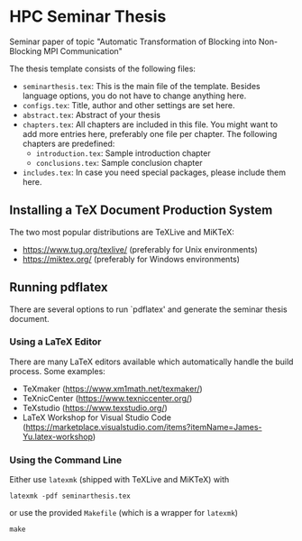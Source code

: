 # HPC Seminar Thesis

Seminar paper of topic "Automatic Transformation of Blocking into Non-Blocking MPI Communication"

The thesis template consists of the following files:
- `seminarthesis.tex`: This is the main file of the template. Besides language options, you do not have to change anything here.
- `configs.tex`: Title, author and other settings are set here.
- `abstract.tex`: Abstract of your thesis
- `chapters.tex`: All chapters are included in this file. You might want to add more entries here, preferably one file per chapter. The following chapters are predefined:
    - `introduction.tex`: Sample introduction chapter
    - `conclusions.tex`: Sample conclusion chapter
- `includes.tex`: In case you need special packages, please include them here.


## Installing a TeX Document Production System
The two most popular distributions are TeXLive and MiKTeX:
- https://www.tug.org/texlive/ (preferably for Unix environments)
- https://miktex.org/ (preferably for Windows environments)


## Running pdflatex
There are several options to run `pdflatex' and generate the seminar thesis document.

### Using a LaTeX Editor
There are many LaTeX editors available which automatically handle the build process. Some examples:
- TeXmaker (https://www.xm1math.net/texmaker/)
- TeXnicCenter (https://www.texniccenter.org/)
- TeXstudio (https://www.texstudio.org/)
- LaTeX Workshop for Visual Studio Code (https://marketplace.visualstudio.com/items?itemName=James-Yu.latex-workshop)

### Using the Command Line
Either use `latexmk` (shipped with TeXLive and MiKTeX) with
```
latexmk -pdf seminarthesis.tex
``` 
or use the provided `Makefile` (which is a wrapper for `latexmk`)
```
make
```